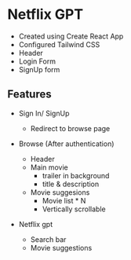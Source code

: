 # Netflix GPT

- Created using Create React App
- Configured Tailwind CSS
- Header
- Login Form
- SignUp form

## Features
- Sign In/ SignUp
    - Redirect to browse page
- Browse (After authentication)
    - Header
    - Main movie
        - trailer in background
        - title & description
    - Movie suggesions
        - Movie list * N
        - Vertically scrollable

- Netflix gpt
    - Search bar
    - Movie suggestions
